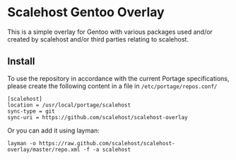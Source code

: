 # Scalehost Gentoo Overlay

This is a simple overlay for Gentoo with various packages used and/or created by scalehost and/or third parties relating to scalehost.

## Install

To use the repository in accordance with the current Portage specifications, please create the following content in a file in `/etc/portage/repos.conf/`

```
[scalehost]
location = /usr/local/portage/scalehost
sync-type = git
sync-uri = https://github.com/scalehost/scalehost-overlay
```

Or you can add it using layman:  

`layman -o https://raw.github.com/scalehost/scalehost-overlay/master/repo.xml -f -a scalehost`
